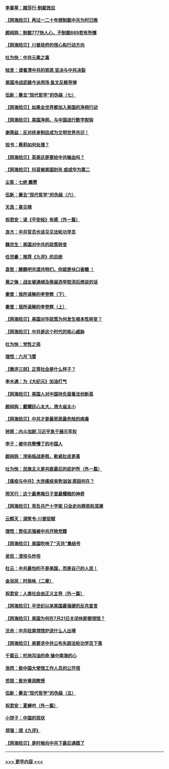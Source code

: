 #### [李春草：踏莎行·制裁效应](../pages/nsc993/n12318290.md?t=08102202) 
#### [【网海拾贝】再过一二十年想制裁中共为时已晚](../pages/nsc993/n12318195.md?t=08102202) 
#### [颜纯钩：制裁777快人心，不制裁689若有所憾](../pages/nsc993/n12316912.md?t=08102202) 
#### [【网海拾贝】川普政府的信心和行动方向](../pages/nsc993/n12316673.md?t=08102202) 
#### [吐为快：中共元素之毒](../pages/nsc993/n12316547.md?t=08102202) 
#### [陆言：请看清中共的邪恶 坚决与中共决裂](../pages/nsc993/n12315784.md?t=08102202) 
#### [美国冷战武器今派用场 鱼叉反舰导弹](../pages/nsc993/n12316258.md?t=08102202) 
#### [伍新：撕去“现代哲学”的伪装（七）](../pages/nsc993/n12315846.md?t=08102202) 
#### [【网海拾贝】如果全世界都加入美国的净网行动](../pages/nsc993/n12315588.md?t=08102202) 
#### [【网海拾贝】美国净网，与中国进行数字脱钩](../pages/nsc993/n12312813.md?t=08102202) 
#### [谢燕益：反对终身制应成为文明世界共识！](../pages/nsc993/n12310465.md?t=08102202) 
#### [投书：蔡莉如何处理？](../pages/nsc993/n12310224.md?t=08102202) 
#### [【网海拾贝】英美这是要给中共输血吗？](../pages/nsc993/n12307646.md?t=08102202) 
#### [【网海拾贝】抖音被美国封杀 或成华为第二](../pages/nsc993/n12305277.md?t=08102202) 
#### [尘客：七绝 霹雳](../pages/nsc993/n12304053.md?t=08102202) 
#### [伍新：撕去“现代哲学”的伪装（六）](../pages/nsc993/n12303243.md?t=08102202) 
#### [天逸：喜见晴](../pages/nsc993/n12303226.md?t=08102202) 
#### [祝君安：读《平安经》有感（外一篇）](../pages/nsc993/n12303170.md?t=08102202) 
#### [良方：中共官员也该见见法轮功学员](../pages/nsc993/n12302985.md?t=08102202) 
#### [魏京生：美国对中共的政策转变](../pages/nsc993/n12302929.md?t=08102202) 
#### [任世豪：推荐《九评》的总统](../pages/nsc993/n12302838.md?t=08102202) 
#### [袁哲：醒醒吧共谍共特们，你就是块口香糖 ！](../pages/nsc993/n12302678.md?t=08102202) 
#### [黄之锋：战友被通缉及换届选举取消后想说的话](../pages/nsc993/n12302681.md?t=08102202) 
#### [秦晋：我所读解的李登辉（下）](../pages/nsc993/n12302171.md?t=08102202) 
#### [秦晋：我所读解的李登辉（上）](../pages/nsc993/n12301979.md?t=08102202) 
#### [【网海拾贝】美国对华政策为何发生根本性转变？](../pages/nsc993/n12302091.md?t=08102202) 
#### [【网海拾贝】中共是这个时代的核心威胁](../pages/nsc993/n12300541.md?t=08102202) 
#### [吐为快：党性之恶](../pages/nsc993/n12300263.md?t=08102202) 
#### [理悟：六月飞雪](../pages/nsc993/n12300243.md?t=08102202) 
#### [【微评三则】正常社会是什么样子？](../pages/nsc993/n12300228.md?t=08102202) 
#### [李木通：为《大纪元》加油打气](../pages/nsc993/n12280363.md?t=08102202) 
#### [【网海拾贝】美国人对中国持负面看法创新高](../pages/nsc993/n12298720.md?t=08102202) 
#### [颜纯钩：戴耀廷心太大，港大庙太小](../pages/nsc993/n12297682.md?t=08102202) 
#### [【网海拾贝】中共才是最邪恶最危险的病毒](../pages/nsc993/n12296470.md?t=08102202) 
#### [钟原：内斗加剧 习近平急于展示军权](../pages/nsc993/n12292544.md?t=08102202) 
#### [申子：被中共整懵了的中国人](../pages/nsc993/n12291389.md?t=08102202) 
#### [颜纯钩：渲染临战是假，勒紧肚皮是真](../pages/nsc993/n12290945.md?t=08102202) 
#### [吐为快：民族主义是共匪最后的庇护所（外一篇）](../pages/nsc993/n12290887.md?t=08102202) 
#### [【瘟疫与中共】大连瘟疫来势汹汹 原因何在？](../pages/nsc993/n12287474.md?t=08102202) 
#### [邢天行：这个最黑暗日子里最耀眼的神奇](../pages/nsc993/n12289882.md?t=08102202) 
#### [【网海拾贝】背负共产十字架 只会走向罪恶和深渊](../pages/nsc993/n12288290.md?t=08102202) 
#### [云鹤天：调笑令·川普捉贼](../pages/nsc993/n12285672.md?t=08102202) 
#### [理悟：贺任志强被中共开除党籍](../pages/nsc993/n12285597.md?t=08102202) 
#### [【网海拾贝】美国吹响了“灭共”集结号](../pages/nsc993/n12284522.md?t=08102202) 
#### [吴侃：溃坝与炸坝](../pages/nsc993/n12283593.md?t=08102202) 
#### [杜云：中共最怕的不是美国，而是自己的人民！](../pages/nsc993/n12282935.md?t=08102202) 
#### [金浴凤：时局咏（二章）](../pages/nsc993/n12282923.md?t=08102202) 
#### [祝君安：人类社会由正义主导（外一篇）](../pages/nsc993/n12282809.md?t=08102202) 
#### [【网海拾贝】半世纪以来美国最强硬的反共宣言](../pages/nsc993/n12282656.md?t=08102202) 
#### [【网海拾贝】美国为何在7月21日关闭休斯顿领馆？](../pages/nsc993/n12279731.md?t=08102202) 
#### [沈舟：中共驻美领馆护送什么人出境](../pages/nsc993/n12278949.md?t=08102202) 
#### [【网海拾贝】美要求中共公布失踪法轮功学员下落](../pages/nsc993/n12277656.md?t=08102202) 
#### [千载云：吃地沟油的命 操中南海的心](../pages/nsc993/n12277533.md?t=08102202) 
#### [浩然：致中国大使馆工作人员的公开信](../pages/nsc993/n12277436.md?t=08102202) 
#### [苦胆：致许章润教授](../pages/nsc993/n12274876.md?t=08102202) 
#### [伍新：撕去“现代哲学”的伪装（五）](../pages/nsc993/n12274833.md?t=08102202) 
#### [祝君安：夏蝉吟（外一篇）](../pages/nsc993/n12274794.md?t=08102202) 
#### [小饼子：中国的现状](../pages/nsc993/n12274774.md?t=08102202) 
#### [郑强：颂《九评》](../pages/nsc993/n12274570.md?t=08102202) 
#### [【网海拾贝】是时候向中共下最后通牒了](../pages/nsc993/n12274156.md?t=08102202) 

----
#### [ >>> 更早内容 <<< ](../indexes/nsc993-earlier.md)
